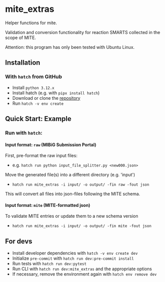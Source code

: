 mite_extras
==========

Helper functions for mite.

Validation and conversion functionality for reaction SMARTS collected in the scope of MITE.

Attention: this program has only been tested with Ubuntu Linux.

## Installation

### With `hatch` from GitHub

- Install `python 3.12.x`
- Install hatch (e.g. with `pipx install hatch`)
- Download or clone the [repository](https://github.com/mmzdouc/mite_extras)
- Run `hatch -v env create`

## Quick Start: Example

### Run with `hatch`:

#### Input format: `raw` (MIBiG Submission Portal)

First, pre-format the raw input files:

- e.g. `hatch run python input_file_splitter.py <new000.json>`

Move the generated file(s) into a different directory (e.g. 'input')

- `hatch run mite_extras -i input/ -o output/ -fin raw -fout json`

This will convert all files into json-files following the MITE schema.

#### Input format: `mite` (MITE-formatted json)

To validate MITE entries or update them to a new schema version

- `hatch run mite_extras -i input/ -o output/ -fin mite -fout json`

## For devs

- Install developer dependencies with `hatch -v env create dev`
- Initialize `pre-commit` with `hatch run dev:pre-commit install`
- Run tests with `hatch run dev:pytest`
- Run CLI with `hatch run dev:mite_extras` and the appropriate options
- If necessary, remove the environment again with `hatch env remove dev`